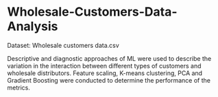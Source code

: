 # Wholesale-Customers-Data-Analysis

Dataset: Wholesale customers data.csv

Descriptive and diagnostic approaches of ML were used to describe the variation in the interaction between different types of customers and wholesale distributors. Feature scaling, K-means clustering, PCA and Gradient Boosting were conducted to determine the performance of the metrics. 
